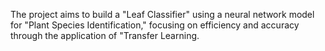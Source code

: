 The project aims to build a "Leaf Classifier" using a neural network model for "Plant Species Identification," focusing on efficiency and accuracy through the application of "Transfer Learning.
